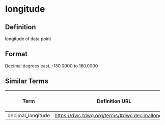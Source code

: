 # longitude 

## Definition 
longitude  of data point

## Format
Decimal degrees east, -180.0000 to 180.0000

## Similar Terms 
|Term|Definition URL|Source Vocabulary Publisher/Creator|
|----|----------|-----------------|
|decimal_longitude |https://dwc.tdwg.org/terms/#dwc:decimallongitude |Darwin Core|

 